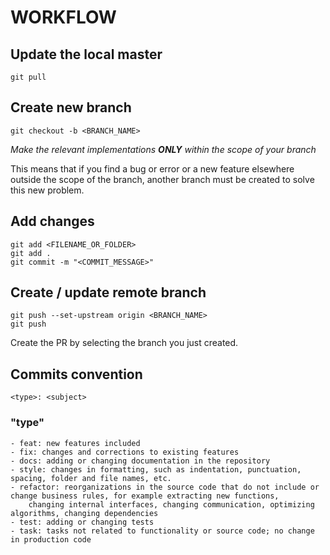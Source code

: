 # WORKFLOW

## Update the local master
```
git pull
```

## Create new branch
```
git checkout -b <BRANCH_NAME>
```

_Make the relevant implementations **ONLY** within the scope of your branch_

This means that if you find a bug or error or a new feature elsewhere outside the scope of the branch, another branch must be created to solve this new problem.

## Add changes
```
git add <FILENAME_OR_FOLDER>
git add .
git commit -m "<COMMIT_MESSAGE>"
```

## Create / update remote branch
```
git push --set-upstream origin <BRANCH_NAME>
git push
```

Create the PR by selecting the branch you just created.

## Commits convention

```
<type>: <subject>
```

### "type"

```
- feat: new features included
- fix: changes and corrections to existing features
- docs: adding or changing documentation in the repository
- style: changes in formatting, such as indentation, punctuation, spacing, folder and file names, etc.
- refactor: reorganizations in the source code that do not include or change business rules, for example extracting new functions, 
    changing internal interfaces, changing communication, optimizing algorithms, changing dependencies
- test: adding or changing tests
- task: tasks not related to functionality or source code; no change in production code
```